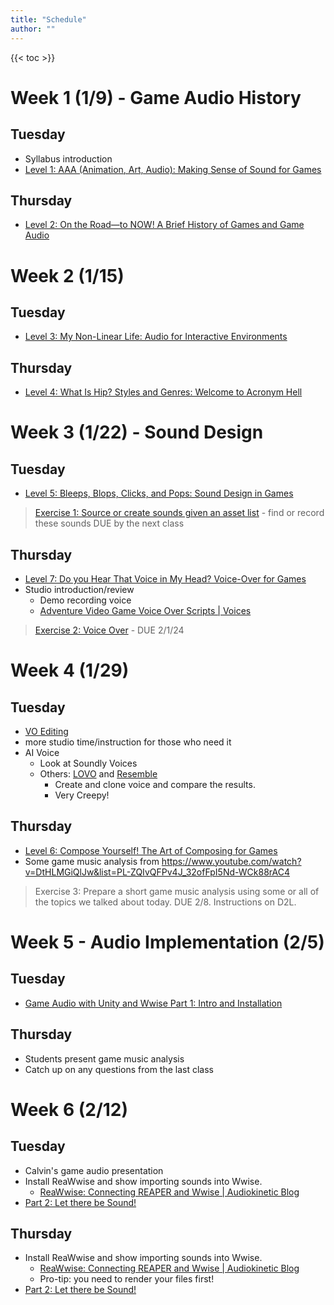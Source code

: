 ```yaml
---
title: "Schedule"
author: ""
---
```


{{< toc >}}



# Week 1 (1/9) - Game Audio History

## Tuesday

- Syllabus introduction
- [Level 1: AAA \(Animation, Art, Audio\): Making Sense of Sound for Games](../lectures/week-1/level-1/)


## Thursday

- [Level 2: On the Road—to NOW! A Brief History of Games and Game Audio](../lectures/week-1/level-2/)

# Week 2 (1/15)

## Tuesday

- [Level 3: My Non-Linear Life: Audio for Interactive Environments](../lectures/week-2/level-3/)

## Thursday

- [Level 4: What Is Hip? Styles and Genres: Welcome to Acronym Hell](../lectures/week-2/level-4/)

# Week 3 (1/22) - Sound Design

## Tuesday

- [Level 5: Bleeps, Blops, Clicks, and Pops: Sound Design in Games](../lectures/week-3/level-5/)

> [Exercise 1: Source or create sounds given an asset list](../assignments/exercises/exercise-1/) - find or record these sounds
> DUE by the next class

## Thursday

- [Level 7: Do you Hear That Voice in My Head? Voice-Over for Games](../lectures/week-4/level-7/)
- Studio introduction/review
  - Demo recording voice
  - [Adventure Video Game Voice Over Scripts | Voices](https://www.voices.com/blog/adventure-video-game-voice-over-scripts/)


> [Exercise 2: Voice Over](../assignments/exercises/exercise-3/) - DUE 2/1/24

# Week 4 (1/29)

## Tuesday

- [VO Editing](../lectures/week-4/vo-editing/)
- more studio time/instruction for those who need it
- AI Voice
  - Look at Soundly Voices
  - Others: [LOVO](https://lovo.ai/) and [Resemble](https://www.resemble.ai/)
    - Create and clone voice and compare the results. 
    - Very Creepy! 

## Thursday

- [Level 6: Compose Yourself! The Art of Composing for Games](../lectures/week-6/level-6/)
- Some game music analysis from https://www.youtube.com/watch?v=DtHLMGiQlJw&list=PL-ZQIvQFPv4J_32ofFpI5Nd-WCk88rAC4

> Exercise 3: Prepare a short game music analysis using some or all of the topics we talked about today. DUE 2/8. Instructions on D2L.

# Week 5 - Audio Implementation (2/5)

## Tuesday

- [Game Audio with Unity and Wwise Part 1: Intro and Installation](../lectures/week-7/part-1-intro-and-installation/)

## Thursday

- Students present game music analysis
- Catch up on any questions from the last class


# Week 6 (2/12)

## Tuesday

- Calvin's game audio presentation
- Install ReaWwise and show importing sounds into Wwise. 
  - [ReaWwise: Connecting REAPER and Wwise | Audiokinetic Blog](https://blog.audiokinetic.com/en/reawwise-connecting-reaper-and-wwise/)
- [Part 2: Let there be Sound!](../lectures/week-7/part-2-let-there-be-sound/)


## Thursday

- Install ReaWwise and show importing sounds into Wwise. 
  - [ReaWwise: Connecting REAPER and Wwise | Audiokinetic Blog](https://blog.audiokinetic.com/en/reawwise-connecting-reaper-and-wwise/)
  - Pro-tip: you need to render your files first! 
- [Part 2: Let there be Sound!](../lectures/week-7/part-2-let-there-be-sound/)



<!-- 
# Week 7 (2/19) - Audio Implementation

## Tuesday

- When exporting from Reaper make sure not to clip. You can set a limiter on render, but this may result in bad sounding SFX because of compression.

> [Project 2: First Person actions in Wwise]() - DUE 3/21, after spring break

## Thursday


# Week 8 (2/26)

## Tuesday

- Answer questions
- Finish [Part 2: Let there be Sound!](../lectures/week-7/part-2-let-there-be-sound/)

## Thursday

- This section is important, so we'll stay here and make sure everyone can get to this point.
- Finally finish [Part 2: Let there be Sound!](../lectures/week-7/part-2-let-there-be-sound/)

# Week 9 (3/4)

## Tuesday

- if you're still having a problem:
  - check that you have the "Cinemachine" package installed.
  - Create a new project with the "First Person Core" template from the Unity Hub, then re-implement Wwise.
- Finally finish [Part 2: Let there be Sound!](../lectures/week-7/part-2-let-there-be-sound/)

> Assignment for next class: screen recording of all of this working.

## Thursday

- [Part 2: last steps](../lectures/week-7/part-2-let-there-be-sound/#our-first-sound)
  - Add the event to a soundbank
  - trigger the soundbank from Unity

<!-- > Another implementation project will be due at the end of week 12, one game scene including first-person actions, ambiance, etc. Make sure it covers all the elements we learned from the Wagner videos: random containers, switches, states, game states, blend containers, audio buses, mixing, and reverb zones. Use a scene from one of the example games you found. -->

<!-- 
# Week 10 (3/111)

- Spring Break - No Classes

# Week 11 (3/18)

## Tuesday

- See short assignment due next Thursday.
  - Add MacOS build support to your Unity install if necessary.
  - Build your project for Mac (Intel 64) and upload to OneDrive for sharing.
- [Part 3: Position, Attenuation, and Profiling](../lectures/week-9/part-3-position-attenuation-profiling)

## Thursday

- [Part 3: Position, Attenuation, and Profiling](../lectures/week-9/part-3-position-attenuation-profiling)

# Week 12 (3/25)

## Tuesday

- Finish the last few parts of part 3
- [Game Audio with Unity and Wwise Part 4: Random Containers, Switches and Basic Scripting](../lectures/week-12/part-4-random-containers/)

## Thursday

- [Game Audio with Unity and Wwise Part 4: Random Containers, Switches and Basic Scripting](../lectures/week-12/part-4-random-containers/)

<!-- [(116) Game Audio with Unity and Wwise Part 5: Position Types, States, Game Parameters and Blend Containers - YouTube](https://www.youtube.com/watch?v=9HnVMWix0Sw&list=PLzlEBXWjqM97U5rHMERc82sTXRBoSB_Fu&index=5) -->


<!-- 
# Week 13 (4/1)

## Tuesday

- [Game Audio with Unity and Wwise Part 4: Random Containers, Switches and Basic Scripting](../lectures/week-12/part-4-random-containers/)

<!-- [(116) Game Audio with Unity and Wwise Part 6: Audio Buses, Mixing, and Reverb Zones - YouTube](https://www.youtube.com/watch?v=st9YiYqDWV0&list=PLzlEBXWjqM97U5rHMERc82sTXRBoSB_Fu&index=6) -->

<!-- 
## Thursday

- [Game Audio with Unity and Wwise Part 4: Random Containers, Switches and Basic Scripting](../lectures/week-12/part-4-random-containers/)

<!-- [(116) Game Audio with Unity and Wwise Part 7: Interactive Music - YouTube](https://www.youtube.com/watch?v=dPWLq48cBOo&list=PLzlEBXWjqM97U5rHMERc82sTXRBoSB_Fu&index=7) -->

<!--
# Week 14 (4/8)

## Tuesday

- start working on projects while finishing these lessons
- [Possible games](../lectures/week-14/possible-games/)

## Thursday

- Meet to work on projects

# Week 15 (4/15)

## Tuesday

- Meet to work on projects
- show everyone a short lesson on interactive music

## Thursday

- Meet to work on projects

# Week 16 (4/222)

- Work on projects in class

> Exam - May 2, 1:00 pm – 3:00 pm

